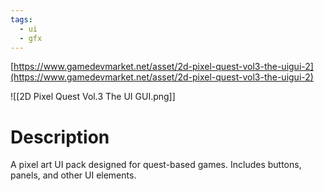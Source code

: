 ```yaml
---
tags:
  - ui
  - gfx
---
```

[https://www.gamedevmarket.net/asset/2d-pixel-quest-vol3-the-uigui-2](https://www.gamedevmarket.net/asset/2d-pixel-quest-vol3-the-uigui-2)

![[2D Pixel Quest Vol.3 The UI GUI.png]]

# Description
A pixel art UI pack designed for quest-based games. Includes buttons, panels, and other UI elements.
